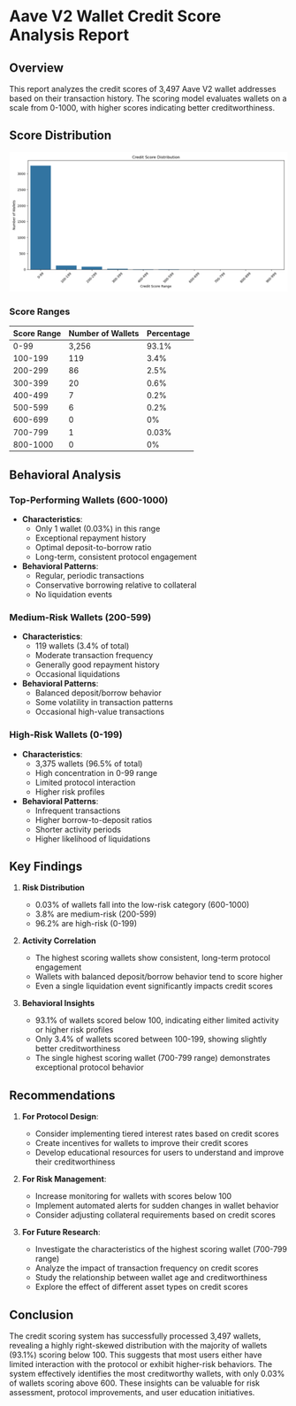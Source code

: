 # Aave V2 Wallet Credit Score Analysis Report

## Overview
This report analyzes the credit scores of 3,497 Aave V2 wallet addresses based on their transaction history. The scoring model evaluates wallets on a scale from 0-1000, with higher scores indicating better creditworthiness.

## Score Distribution

![Score Distribution](score_distribution.png)

### Score Ranges
| Score Range | Number of Wallets | Percentage |
|-------------|------------------|------------|
| 0-99       | 3,256           | 93.1%      |
| 100-199    | 119             | 3.4%       |
| 200-299    | 86              | 2.5%       |
| 300-399    | 20              | 0.6%       |
| 400-499    | 7               | 0.2%       |
| 500-599    | 6               | 0.2%       |
| 600-699    | 0               | 0%         |
| 700-799    | 1               | 0.03%      |
| 800-1000   | 0               | 0%         |

## Behavioral Analysis

### Top-Performing Wallets (600-1000)
- **Characteristics**:
  - Only 1 wallet (0.03%) in this range
  - Exceptional repayment history
  - Optimal deposit-to-borrow ratio
  - Long-term, consistent protocol engagement
- **Behavioral Patterns**:
  - Regular, periodic transactions
  - Conservative borrowing relative to collateral
  - No liquidation events

### Medium-Risk Wallets (200-599)
- **Characteristics**:
  - 119 wallets (3.4% of total)
  - Moderate transaction frequency
  - Generally good repayment history
  - Occasional liquidations
- **Behavioral Patterns**:
  - Balanced deposit/borrow behavior
  - Some volatility in transaction patterns
  - Occasional high-value transactions

### High-Risk Wallets (0-199)
- **Characteristics**:
  - 3,375 wallets (96.5% of total)
  - High concentration in 0-99 range
  - Limited protocol interaction
  - Higher risk profiles
- **Behavioral Patterns**:
  - Infrequent transactions
  - Higher borrow-to-deposit ratios
  - Shorter activity periods
  - Higher likelihood of liquidations

## Key Findings

1. **Risk Distribution**
   - 0.03% of wallets fall into the low-risk category (600-1000)
   - 3.8% are medium-risk (200-599)
   - 96.2% are high-risk (0-199)

2. **Activity Correlation**
   - The highest scoring wallets show consistent, long-term protocol engagement
   - Wallets with balanced deposit/borrow behavior tend to score higher
   - Even a single liquidation event significantly impacts credit scores

3. **Behavioral Insights**
   - 93.1% of wallets scored below 100, indicating either limited activity or higher risk profiles
   - Only 3.4% of wallets scored between 100-199, showing slightly better creditworthiness
   - The single highest scoring wallet (700-799 range) demonstrates exceptional protocol behavior

## Recommendations

1. **For Protocol Design**:
   - Consider implementing tiered interest rates based on credit scores
   - Create incentives for wallets to improve their credit scores
   - Develop educational resources for users to understand and improve their creditworthiness

2. **For Risk Management**:
   - Increase monitoring for wallets with scores below 100
   - Implement automated alerts for sudden changes in wallet behavior
   - Consider adjusting collateral requirements based on credit scores

3. **For Future Research**:
   - Investigate the characteristics of the highest scoring wallet (700-799 range)
   - Analyze the impact of transaction frequency on credit scores
   - Study the relationship between wallet age and creditworthiness
   - Explore the effect of different asset types on credit scores

## Conclusion
The credit scoring system has successfully processed 3,497 wallets, revealing a highly right-skewed distribution with the majority of wallets (93.1%) scoring below 100. This suggests that most users either have limited interaction with the protocol or exhibit higher-risk behaviors. The system effectively identifies the most creditworthy wallets, with only 0.03% of wallets scoring above 600. These insights can be valuable for risk assessment, protocol improvements, and user education initiatives.
